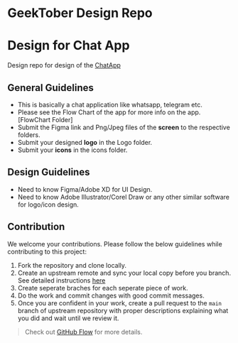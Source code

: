 # GeekTober Design Repo

# Design for Chat App
Design repo for design of the [ChatApp](https://github.com/GeekHaven/ChatApp)

## General Guidelines
- This is basically a chat application like whatsapp, telegram etc.
- Please see the Flow Chart of the app for more info on the app. [FlowChart Folder]
- Submit the Figma link and Png/Jpeg files of the **screen** to the respective folders.
- Submit your designed **logo** in the Logo folder.
- Submit your **icons** in the icons folder.

## Design Guidelines
- Need to know Figma/Adobe XD for UI Design.
- Need to know Adobe Illustrator/Corel Draw or any other similar software for logo/icon design.

## Contribution

We welcome your contributions. Please follow the below guidelines while contributing to this project:

1. Fork the repository and clone locally.
2. Create an upstream remote and sync your local copy before you branch. See detailed instructions [here](https://help.github.com/articles/syncing-a-fork)
3. Create seperate braches for each seperate piece of work.
4. Do the work and commit changes with good commit messages.
5. Once you are confident in your work, create a pull request to the `main` branch of upstream repository with proper descriptions explaining what you did and wait until we review it.

> Check out [GitHub Flow](https://guides.github.com/introduction/flow/) for more details.
